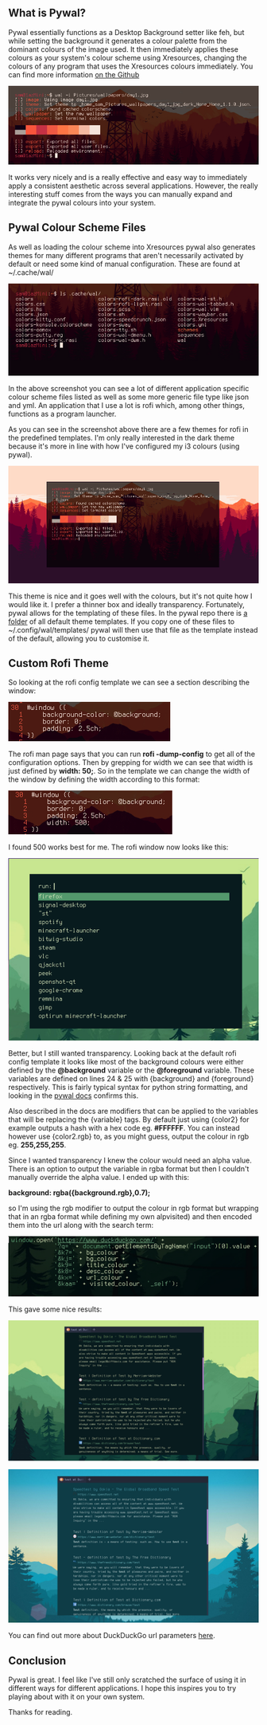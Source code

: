 ## What is Pywal?

Pywal essentially functions as a Desktop Background setter like feh, but while setting the background
it generates a colour palette from the dominant colours of the image used. It then immediately applies
these colours as your system's colour scheme using Xresources, changing the colours of any program that
uses the Xresources colours immediately. You can find more information [on the Github](https://github.com/dylanaraps/pywal)

![Pywal Colours Loaded](images/getting-creative-pywal/pywal-colours-loaded.png)

It works very nicely and is a really effective and easy way to immediately apply a consistent aesthetic
across several applications. However, the really interesting stuff comes from the ways you can manually
expand and integrate the pywal colours into your system.

## Pywal Colour Scheme Files

As well as loading the colour scheme into Xresources pywal also generates themes for many different programs
that aren't necessarily activated by default or need some kind of manual configuration. These are found at
~/.cache/wal/

![Screenshot of ls cache wal](images/getting-creative-pywal/ls-cache-wal.png)

In the above screenshot you can see a lot of different application specific colour scheme files listed as
well as some more generic file type like json and yml. An application that I use a lot is rofi which, among
other things, functions as a program launcher.

As you can see in the screenshot above there are a few themes for rofi in the predefined templates.
I'm only really interested in the dark theme because it's more in line with how I've configured my i3 colours (using pywal).

![Gif of default pywal rofi dark themes](images/getting-creative-pywal/rofi-unedited-dark-theme.gif)

This theme is nice and it goes well with the colours, but it's not quite how I would like it. I prefer a
thinner box and ideally transparency. Fortunately, pywal allows for the templating of these files.
In the pywal repo there is [a folder](https://github.com/dylanaraps/pywal/tree/master/pywal/templates) of all default theme templates.
If you copy one of these files to ~/.config/wal/templates/ pywal will then use that file as the template
instead of the default, allowing you to customise it.

## Custom Rofi Theme

So looking at the rofi config template we can see a section describing the window:

![Default pywal window config](images/getting-creative-pywal/default-pywal-window-config.png)

The rofi man page says that you can run **rofi -dump-config** to get all of the configuration options.
Then by grepping for width we can see that width is just defined by **width: 50;**. So in the template
we can change the width of the window by defining the width according to this format:

![Thin pywal window config](images/getting-creative-pywal/thin-pywal-window-config.png)

I found 500 works best for me. The rofi window now looks like this:

![Thinner rofi window](images/getting-creative-pywal/rofi-thinner-but-opaque.gif)

Better, but I still wanted transparency. Looking back at the default rofi config template it looks
like most of the background colours were either defined by the **@background** variable or the **@foreground**
variable. These variables are defined on lines 24 & 25 with {background} and {foreground} respectively.
This is fairly typical syntax for python string formatting, and looking in the [pywal docs](https://github.com/dylanaraps/pywal/wiki/User-Template-Files) confirms this.

Also described in the docs are modifiers that can be applied to the variables that will be replacing the
{variable} tags. By default just using {color2} for example outputs a hash with a hex code eg. **#FFFFFF**.
You can instead however use {color2.rgb} to, as you might guess, output the colour in rgb eg. **255,255,255**.

Since I wanted transparency I knew the colour would need an alpha value. There is an option to output the
variable in rgba format but then I couldn't manually override the alpha value. I ended up with this:

**background: rgba({background.rgb},0.7);**

so I'm using the rgb modifier to output the colour in rgb format but wrapping that in an rgba format
while defining my own alpvisited) and then encoded them into
the url along with the search term:

![Url encoding colours](images/getting-creative-pywal/url-encoding.png)

This gave some nice results:

![Day 2 DuckDuckGo](images/getting-creative-pywal/day2-ddg.png)

![Day 3 DuckDuckGo](images/getting-creative-pywal/day3-ddg.png)

You can find out more about DuckDuckGo url parameters [here](https://duckduckgo.com/params).

## Conclusion

Pywal is great. I feel like I've still only scratched the surface of using it in different ways for different
applications. I hope this inspires you to try playing about with it on your own system.

Thanks for reading.
